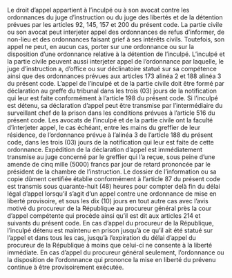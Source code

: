 Le droit d’appel appartient à l’inculpé ou à son avocat contre les ordonnances du juge d’instruction ou du juge des libertés et de la détention prévues par les articles 92, 145, 157 et 200 du présent code.
La partie civile ou son avocat peut interjeter appel des ordonnances de refus d’informer, de non-lieu et des ordonnances faisant grief à ses intérêts civils. Toutefois, son appel ne peut, en aucun cas, porter sur une ordonnance ou sur la disposition d’une ordonnance relative à la détention de l’inculpé.
L’inculpé et la partie civile peuvent aussi interjeter appel de l’ordonnance par laquelle, le juge d’instruction a, d’office ou sur déclinatoire statué sur sa compétence ainsi que des ordonnances prévues aux articles 173 alinéa 2 et 188 alinéa 3 du présent code.
L’appel de l’inculpé et de la partie civile doit être formé par déclaration au greffe du tribunal dans les trois (03) jours de la notification qui leur est faite conformément à l’article 198 du présent code.
Si l’inculpé est détenu, sa déclaration d’appel peut être transmise par l’intermédiaire du surveillant chef de la prison dans les conditions prévues à l’article 516 du présent code.
Les avocats de l’inculpé et de la partie civile ont la faculté d’interjeter appel, le cas échéant, entre les mains du greffier de leur résidence, de l’ordonnance prévue à l’alinéa 3 de l’article 188 du présent code, dans les trois (03) jours de la notification qui leur est faite de cette ordonnance. Expédition de la déclaration d’appel est immédiatement transmise au juge concerné par le greffier qui l’a reçue, sous peine d’une amende de cinq mille (5000) francs par jour de retard prononcée par le président de la chambre de l’instruction.
Le dossier de l’information ou sa copie dûment certifiée établie conformément à l’article 87 du présent code est transmis sous quarante-huit (48) heures pour compter delà fin du délai légal d’appel lorsqu’il s’agit d’un appel contre une ordonnance de mise en liberté provisoire, et sous les dix (10) jours en tout autre cas avec l’avis motivé du procureur de la République au procureur général près la cour d’appel compétente qui procède ainsi qu’il est dit aux articles 214 et suivants du présent code.
En cas d’appel du procureur de la République, l’inculpé détenu est maintenu en prison jusqu’à ce qu’il ait été statué sur l’appel et dans tous les cas, jusqu’à l’expiration du délai d’appel du procureur de la République à moins que celui-ci ne consente à la liberté immédiate.
En cas d’appel du procureur général seulement, l’ordonnance ou la disposition de l’ordonnance qui prononce la mise en liberté du prévenu continue à être provisoirement exécutée.